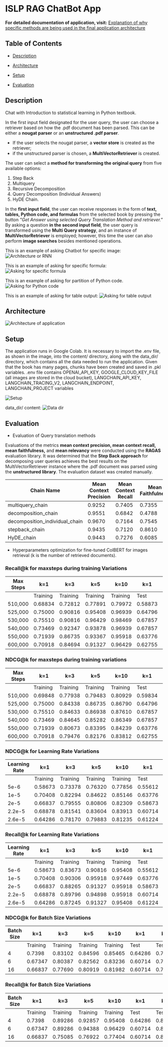 # ISLP RAG ChatBot App
**For detailed documentation of application, visit:** [Explanation of why specific methods are being used in the final application architecture](assets/ZavrsniFinal_20_11.pdf)


## Table of Contents
* [Description](#description)

* [Architecture](#architecture)

* [Setup](#setup)

- [Evaluation](#evaluation)



## Description
Chat with Introduction to statistical learning in Python textbook. 

In the first input field designated for the user query, the user can choose a retriever based on how the .pdf document has been parsed. 
This can be either a **nougat parser** or an **unstructured .pdf parser**. 
* If the user selects the nougat parser, a **vector store** is created as the retriever;
* if the unstructured parser is chosen, a **MultiVectorRetriever** is created.

The user can select a **method for transforming the original query** from five available options: 
1. Step Back
2. Multiquery
3. Recursive Decomposition
4. Query Decomposition (Individual Answers)
5. HyDE Chain.

In the **first input field**, the user can receive responses in the form of **text, tables, Python code, and formulas** from the selected book by pressing the button *"Get Answer using selected Query Translation Method and retriever."*
By asking a question **in the second input field**, the user query is transformed using the **Multi Query strategy**, and an instance of **MultiVectorRetriever** is employed; however, this time the user can also perform **image searches** besides mentioned operations.

This is an example of asking Chatbot for specific image:
![Architecture or RNN](assets/image_output.jpeg)

This is an example of asking for specific formula:
![Asking for specific formula](assets/formula_output.jpeg)

This is an example of asking for partition of Python code.
![Asking for Python code](assets/python_code.jpeg)

This is an example of asking for table output:
![Asking for table output](assets/table_output.jpeg)

## Architecture

![Architecture of application](assets/app_architecture.png)

## Setup

The application runs in Google Colab. It is necessary to import the .env file, as shown in the image, into the content/ directory, along with the data_dir/ directory, which contains all the data needed to run the application. 
Given that the book has many pages, chunks have been created and saved in .pkl variables.
.env file contains OPENAI_API_KEY, GOOGLE_CLOUD_KEY_FILE (all images are stored in the cloud bucket), LANGCHAIN_API_KEY, LANGCHAIN_TRACING_V2, LANGCHAIN_ENDPOINT, LANGCHAIN_PROJECT variables

![Setup](assets/setup.jpeg)

data_dir/ content:
![Data dir](assets/data_dir.jpg)

## Evaluation 

* Evaluation of Query translation methods
  
Evaluations of the metrics **mean context precision, mean context recall, mean faithfulness,** and **mean relevancy** were conducted using the **RAGAS** evaluation library. 
It was determined that the **Step Back approach** for decomposing user queries achieves the best results on the MultiVectorRetriever instance where the .pdf document was parsed 
using the **unstructured library**. The evaluation dataset was created manually.


| Chain Name                       | Mean Context Precision | Mean Context Recall | Mean Faithfulness | Mean Relevancy |
|----------------------------------|------------------------|---------------------|-------------------|-----------------|
| multiquery_chain                 | 0.9252                 | 0.7405              | 0.7355            | 0.7791          |
| decomposition_chain               | 0.9551                | 0.6842              | 0.4788            | 0.6779          |
| decomposition_individual_chain    | 0.9670                | 0.7164              | 0.7545            | 0.9063          |
| stepback_chain                   | 0.9435                 | 0.7120              | 0.8610            | 0.9254          |
| HyDE_chain                       | 0.9443                 | 0.7276              | 0.6085            | 0.8859          |

* Hyperparameters optimization for fine-tuned ColBERT for images retrieval (k is the number of retrieved documents).

### Recall@k for maxsteps during training Variations

| Max Steps | k=1     | k=3     | k=5     | k=10    | k=1     | k=3     | k=5     | k=10    |
|-----------|---------|---------|---------|---------|---------|---------|---------|---------|
|           | Training| Training| Training| Training| Test    | Test    | Test    | Test    |
| 510,000   | 0.68834 | 0.72812 | 0.77891 | 0.79972 | 0.58873 | 0.68234 | 0.76202 | 0.78832 |
| 525,000   | 0.75000 | 0.90816 | 0.95408 | 0.96939 | 0.64796 | 0.86735 | 0.92347 | 0.95918 |
| 530,000   | 0.75510 | 0.90816 | 0.96429 | 0.98469 | 0.67857 | 0.89796 | 0.94388 | 0.96939 |
| 540,000   | 0.73469 | 0.92347 | 0.93878 | 0.96939 | 0.67857 | 0.86735 | 0.88776 | 0.95408 |
| 550,000   | 0.71939 | 0.86735 | 0.93367 | 0.95918 | 0.63776 | 0.83673 | 0.89796 | 0.93367 |
| 600,000   | 0.70918 | 0.84694 | 0.91327 | 0.96429 | 0.62755 | 0.82143 | 0.87755 | 0.92857 |

### NDCG@k for maxsteps during training variations 

| Max Steps | k=1     | k=3     | k=5     | k=10    | k=1     | k=3     | k=5     | k=10    |
|-----------|---------|---------|---------|---------|---------|---------|---------|---------|
|           | Training| Training| Training| Training| Test    | Test    | Test    | Test    |
| 510,000   | 0.69848 | 0.77938 | 0.79483 | 0.80929 | 0.59834 | 0.70374 | 0.72936 | 0.75111 |
| 525,000   | 0.75000 | 0.84338 | 0.86735 | 0.86790 | 0.64796 | 0.77703 | 0.80030 | 0.81175 |
| 530,000   | 0.75510 | 0.84633 | 0.86938 | 0.87610 | 0.67857 | 0.81098 | 0.82986 | 0.83809 |
| 540,000   | 0.73469 | 0.84645 | 0.85282 | 0.86349 | 0.67857 | 0.78966 | 0.79823 | 0.82039 |
| 550,000   | 0.71939 | 0.80673 | 0.83395 | 0.84239 | 0.63776 | 0.75595 | 0.78075 | 0.79241 |
| 600,000   | 0.70918 | 0.79476 | 0.82176 | 0.83812 | 0.62755 | 0.74253 | 0.76513 | 0.78189 |

### NDCG@k for Learning Rate Variations

| Learning Rate | k=1     | k=3     | k=5     | k=10    | k=1     | k=3     | k=5     | k=10    |
|---------------|---------|---------|---------|---------|---------|---------|---------|---------|
|               | Training| Training| Training| Training| Test    | Test    | Test    | Test    |
| 5e-6          | 0.58673 | 0.73378 | 0.76320 | 0.77856 | 0.55612 | 0.70383 | 0.73083 | 0.75537 |
| 1e-5          | 0.70408 | 0.82294 | 0.84622 | 0.85146 | 0.63776 | 0.77126 | 0.79848 | 0.80885 |
| 2e-5          | 0.66837 | 0.79555 | 0.80806 | 0.82309 | 0.58673 | 0.69472 | 0.73074 | 0.75460 |
| 2.2e-5        | 0.68878 | 0.81541 | 0.83604 | 0.83913 | 0.60714 | 0.72843 | 0.76445 | 0.78263 |
| 2.6e-5        | 0.64286 | 0.78170 | 0.79883 | 0.81235 | 0.61224 | 0.73044 | 0.74318 | 0.76202 |

### Recall@k for Learning Rate Variations

| Learning Rate | k=1     | k=3     | k=5     | k=10    | k=1     | k=3     | k=5     | k=10    |
|---------------|---------|---------|---------|---------|---------|---------|---------|---------|
|               | Training| Training| Training| Training| Test    | Test    | Test    | Test    |
| 5e-6          | 0.58673 | 0.83673 | 0.90816 | 0.95408 | 0.55612 | 0.80612 | 0.87245 | 0.94898 |
| 1e-5          | 0.70408 | 0.90306 | 0.95918 | 0.97449 | 0.63776 | 0.86735 | 0.93367 | 0.96429 |
| 2e-5          | 0.66837 | 0.88265 | 0.91327 | 0.95918 | 0.58673 | 0.76531 | 0.85204 | 0.92347 |
| 2.2e-5        | 0.68878 | 0.89796 | 0.94898 | 0.95918 | 0.60714 | 0.81633 | 0.90306 | 0.95918 |
| 2.6e-5        | 0.64286 | 0.87245 | 0.91327 | 0.95408 | 0.61224 | 0.81122 | 0.84184 | 0.89796 |

### NDCG@k for Batch Size Variations

| Batch Size | k=1     | k=3     | k=5     | k=10    | k=1     | k=3     | k=5     | k=10    |
|------------|---------|---------|---------|---------|---------|---------|---------|---------|
|            | Training| Training| Training| Training| Test    | Test    | Test    | Test    |
| 4          | 0.7398  | 0.83102 | 0.84596 | 0.85465 | 0.64286 | 0.75917 | 0.78684 | 0.80030 |
| 6          | 0.67347 | 0.80387 | 0.82562 | 0.83236 | 0.60714 | 0.74520 | 0.77309 | 0.78846 |
| 16         | 0.66837 | 0.77690 | 0.80919 | 0.81982 | 0.60714 | 0.74909 | 0.77609 | 0.78917 |

### Recall@k for Batch Size Variations

| Batch Size | k=1     | k=3     | k=5     | k=10    | k=1     | k=3     | k=5     | k=10    |
|------------|---------|---------|---------|---------|---------|---------|---------|---------|
|            | Training| Training| Training| Training| Test    | Test    | Test    | Test    |
| 4          | 0.7398  | 0.89286 | 0.92857 | 0.95408 | 0.64286 | 0.83673 | 0.90306 | 0.94388 |
| 6          | 0.67347 | 0.89286 | 0.94388 | 0.96429 | 0.60714 | 0.84184 | 0.90816 | 0.95408 |
| 16         | 0.66837 | 0.75085 | 0.76922 | 0.77404 | 0.60714 | 0.84694 | 0.72993 | 0.95408 |






